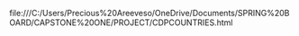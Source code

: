 file:///C:/Users/Precious%20Areeveso/OneDrive/Documents/SPRING%20BOARD/CAPSTONE%20ONE/PROJECT/CDPCOUNTRIES.html
